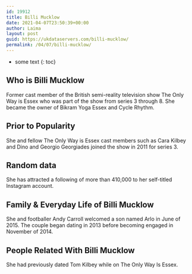 ```yaml
---
id: 19912
title: Billi Mucklow
date: 2021-04-07T23:50:39+00:00
author: Laima
layout: post
guid: https://ukdataservers.com/billi-mucklow/
permalink: /04/07/billi-mucklow/
---
```


* some text
{: toc}


## Who is Billi Mucklow
                  
                  
                  
Former cast member of the British semi-reality television show The Only Way is Essex who was part of the show from series 3 through 8. She became the owner of Bikram Yoga Essex and Cycle Rhythm.
                  
              
            
              
            
                
                
                
## Prior to Popularity
                  
                  
                  
She and fellow The Only Way is Essex cast members such as Cara Kilbey and Dino and Georgio Georgiades joined the show in 2011 for series 3.
                  
              
            
              
            
                
                
                
## Random data
                  
                  
                  
She has attracted a following of more than 410,000 to her self-titled Instagram account.
                  
              
            
              
            
                
                
                
## Family & Everyday Life of Billi Mucklow
                  
                  
                  
She and footballer Andy Carroll welcomed a son named Arlo in June of 2015. The couple began dating in 2013 before becoming engaged in November of 2014.
                  
              
            
              
            
                
                
                
## People Related With Billi Mucklow
                  
                  
                  
She had previously dated Tom Kilbey while on The Only Way Is Essex.
                  
              
            
              
            
                
              
            
              
              
            
            
              
            
          
          
          